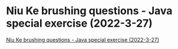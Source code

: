 # Niu Ke brushing questions - Java special exercise (2022-3-27)
[Niu Ke brushing questions - Java special exercise (2022-3-27)](https://aiwithcloud.com/2022/09/19/niu_ke_brushing_questions___java_special_exercise_2022_3_27/)